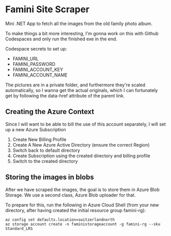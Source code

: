 # Famini Site Scraper
Mini .NET App to fetch all the images from the old family photo album.

To make things a bit more interesting, I'm gonna work on this with Github Codespaces and only run the finished exe in the end.

Codespace secrets to set up:

 - FAMINI_URL
 - FAMINI_PASSWORD
 - FAMINI_ACCOUNT_KEY
 - FAMINI_ACCOUNT_NAME


The pictures are in a private folder, and furthermore they're scaled automatically, so I wanna get the actual originals, which I can fortunately get
by following the data-href attribute of the parent link.

## Creating the Azure Context
Since I will want to be able to bill the use of this account separately, I will set up a new Azure Subscription

 1) Create New Billing Profile
 2) Create A New Azure Active Directory (ensure the correct Region)
 3) Switch back to default directory
 4) Create Subscription using the created directory and billing profile
 5) Switch to the created directory


## Storing the images in blobs
After we have scraped the images, the goal is to store them in Azure Blob Storage. We use a second class, Azure Blob uploader for that.

To prepare for this, run the following in Azure Cloud Shell (from your new directory, after having created the initial resource group famini-rg):

    az config set defaults.location=switzerlandnorth
    az storage account create -n faministorageaccount -g famini-rg --sku Standard_LRS
